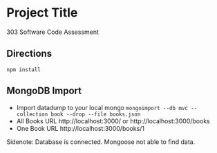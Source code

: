 # Project Title

303 Software Code Assessment

## Directions
```npm install```

## MongoDB Import

* Import datadump to your local mongo ```mongoimport --db mvc --collection book --drop --file books.json```
* All Books URL http://localhost:3000/ or http://localhost:3000/books
* One Book URL http://localhost:3000/books/1

Sidenote: Database is connected. Mongoose not able to find data.

